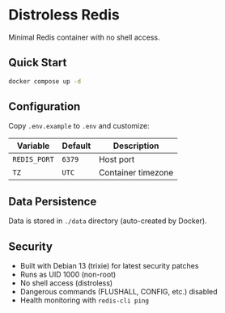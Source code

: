 # Distroless Redis

Minimal Redis container with no shell access.

## Quick Start

```bash
docker compose up -d
```

## Configuration

Copy `.env.example` to `.env` and customize:

| Variable | Default | Description |
|----------|---------|-------------|
| `REDIS_PORT` | `6379` | Host port |
| `TZ` | `UTC` | Container timezone |

## Data Persistence

Data is stored in `./data` directory (auto-created by Docker).

## Security

- Built with Debian 13 (trixie) for latest security patches
- Runs as UID 1000 (non-root)
- No shell access (distroless)
- Dangerous commands (FLUSHALL, CONFIG, etc.) disabled
- Health monitoring with `redis-cli ping`